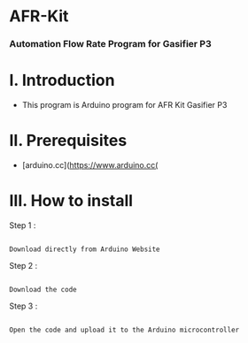 # AFR-Kit

### Automation Flow Rate Program for Gasifier P3 

# I. Introduction
* This program is Arduino program for AFR Kit Gasifier P3

# II. Prerequisites

* [arduino.cc](https://www.arduino.cc(

# III. How to install 

Step 1 :

```

Download directly from Arduino Website

```

Step 2 :

```

Download the code 

```

Step 3 :

```

Open the code and upload it to the Arduino microcontroller

```
